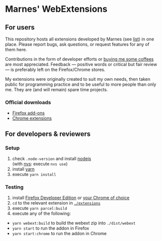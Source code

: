 # Marnes' WebExtensions

## For users

This repository hosts all extensions developed by Marnes (see
[list](./extensions)) in one place. Please report bugs, ask questions, or
request features for any of them here.

Contributions in the form of developer efforts or
[buying me some coffees](https://www.buymeacoffee.com/marnes) are most
appreciated. Feedback — positive words or critical but fair review — is
preferably left on the Firefox/Chrome stores.

My extensions were originally created to suit my own needs, then taken public
for programming practice and to be useful to more people than only me. They are
(and will remain) spare time projects.

### Official downloads

- [Firefox add-ons](https://addons.mozilla.org/en-US/firefox/user/4545060/)
- [Chrome extensions](https://chrome.google.com/webstore/search/Marnes?_category=extensions)

## For developers & reviewers

### Setup

1. check `.node-version` and install [nodejs](https://nodejs.org/)  
   (with [nvs](https://github.com/jasongin/nvs): execute `nvs use`)
2. install [yarn](https://yarnpkg.com/)
3. execute `yarn install`

### Testing

1. install
   [Firefox Developer Edition](https://www.mozilla.org/firefox/developer/) or
   [your Chrome of choice](https://dev.chromium.org/getting-involved/dev-channel)
2. `cd` to the relevant extension in [`./extensions`](./extensions)
3. execute `yarn parcel:build`
4. execute any of the following:

- `yarn webext:build` to build the webext zip into `./dist/webext`
- `yarn start` to run the addon in Firefox
- `yarn start:chrome` to run the addon in Chrome
